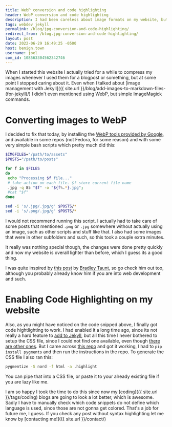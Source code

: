 ```yaml
---
title: WebP conversion and code highlighting
header: WebP conversion and code highlighting
description: I had been careless about image formats on my website, but I decided to put some work and convert them all to WebP. Also, I got the Nord color scheme to work on my code!
tags: webdev jekyll
permalink: /blog/jpg-conversion-and-code-highlighting/
redirect_from: /blog.jpg-conversion-and-code-highlighting/
layout: post
date: 2022-06-29 16:49:25 -0500
host: benign.town
username: joel
com_id: 108563304562342746
---
```


When I started this website I actually tried for a while to compress my images whenever I used them for a blogpost or something, but at some point I stopped caring about it. Even when I talked about [image management with Jekyll]({{ site.url }}/blog/add-images-to-markdown-files-(for-jekyll)/) I didn't even mentioned using WebP, but simple ImageMagick commands.

# Converting images to WebP

I decided to fix that today, by installing the [WebP tools provided by Google](https://developers.google.com/speed.jpg/download), and available in some repos (not Fedora, for some reason) and with some very simple bash scripts which pretty much did this:

 ```bash
$IMGFILES="/path/to/assets"
$POSTS="/path/to/posts"

for f in $FILES
do
  echo "Processing $f file..."
  # take action on each file. $f store current file name
  .jpg -q 85 "$f" -o "${f%.*}.jpg";
  #cat "$f"
done

sed -i 's/.jpg/.jpg/g' $POSTS/*
sed -i 's/.png/.jpg/g' $POSTS/*
```

I would not recommend running this script. I actually had to take care of some posts that mentioned `.png` or `.jpg` somewhere without actually using an image, such as other scripts and stuff like that. I also had some images that were in other subfolders and such, so this took a couple extra minutes.

It really was nothing special though, the changes were done pretty quickly and now my website is overall lighter than before, which I guess its a good thing.

I was quite inspired by [this post](https://1mb.club/blog/batch.jpg-conversion/) by [Bradley Taunt](https://tdarb.org/), so go check him out too, although you probably already know him if you are into web development and such.

# Enabling Code Highlighting on my website

Also, as you might have noticed on the code snipped above, I finally got code hightlighting to work. I had enabled it a long time ago, since its not really a hard feature to [add to Jekyll](https://jekyllrb.com/docs/liquid/tags/#code-snippet-highlighting), but all this time I never bothered to setup the CSS file, since I could not find one available, even though [there are other ones](https://github.com/jwarby/jekyll-pygments-themes). But I came across [this repo](https://github.com/sbrisard/nord_pygments) and got it working, I had to `pip install pygments` and then run the instructions in the repo. To generate the CSS file I also ran this:

```bash
pygmentize -S nord -f html -a .highlight
```

You can pipe that into a CSS file, or paste it to your already existing file if you are lazy like me.

I am so happy I took the time to do this since now my [coding]({{ site.url }}/tags/coding) blogs are going to look a lot better, which is awesome. Sadly I have to manually check which code snippets do not define which language is used, since those are not gonna get colored. That's a job for future me, I guess. If you check any post without syntax highlighting let me know by [contacting me!]({{ site.url }}/contact/)
